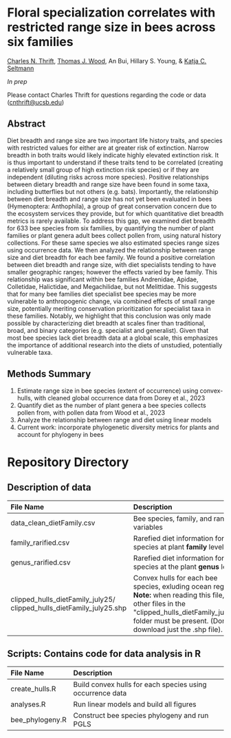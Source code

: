 # Floral specialization correlates with restricted range size in bees across six families
[Charles N. Thrift](https://orcid.org/0000-0002-4257-6951), [Thomas J. Wood](https://orcid.org/0000-0001-5653-224X), An Bui, Hillary S. Young, & [Katja C. Seltmann](https://orcid.org/0000-0001-5354-6048)

_In prep_

Please contact Charles Thrift for questions regarding the code or data (cnthrift@ucsb.edu)

## Abstract 
Diet breadth and range size are two important life history traits, and species with restricted values for either are at greater risk of extinction. Narrow breadth in both traits would likely indicate highly elevated extinction risk. It is thus important to understand if these traits tend to be correlated (creating a relatively small group of high extinction risk species) or if they are independent (diluting risks across more species). Positive relationships between dietary breadth and range size have been found in some taxa, including butterflies but not others (e.g. bats). Importantly, the relationship between diet breadth and range size has not yet been evaluated in bees (Hymenoptera: Anthophila), a group of great conservation concern due to the ecosystem services they provide, but for which quantitative diet breadth metrics is rarely available. To address this gap, we examined diet breadth for 633 bee species from six families, by quantifying the number of plant families or plant genera adult bees collect pollen from, using natural history collections. For these same species we also estimated species range sizes using occurrence data. We then analyzed the relationship between range size and diet breadth for each bee family. We found a positive correlation between diet breadth and range size, with diet specialists tending to have smaller geographic ranges; however the effects varied by bee family. This relationship was significant within bee families Andrenidae, Apidae, Colletidae, Halictidae, and Megachilidae, but not Melittidae. This suggests that for many bee families diet specialist bee species may be more vulnerable to anthropogenic change, via combined effects of small range size, potentially meriting conservation prioritization for specialist taxa in these families. Notably, we highlight that this conclusion was only made possible by characterizing diet breadth at scales finer than traditional, broad, and binary categories (e.g. specialist and generalist). Given that most bee species lack diet breadth data at a global scale, this emphasizes the importance of additional research into the diets of unstudied, potentially vulnerable taxa.


## Methods Summary
1. Estimate range size in bee species (extent of occurrence) using convex-hulls, with cleaned global occurrence data from Dorey et al., 2023
2. Quantify diet as the number of plant genera a bee species collects pollen from, with pollen data from Wood et al., 2023
3. Analyze the relationship between range and diet using linear models
4. Current work: incorporate phylogenetic diversity metrics for plants and account for phylogeny in bees


# Repository Directory

## Description of data

| File Name | Description |
| :------- | :------ |
| data_clean_dietFamily.csv | Bee species, family, and range variables |
| family_rarified.csv | Rarefied diet information for bee species at plant **family** level |
| genus_rarified.csv | Rarefied diet information for bee species at the plant **genus** level |
| clipped_hulls_dietFamily_july25/ clipped_hulls_dietFamily_july25.shp | Convex hulls for each bee species, exluding ocean regions. **Note:** when reading this file, the other files in the "clipped_hulls_dietFamily_july25" folder must be present. (Don't download just the .shp file). |


## Scripts: Contains code for data analysis in R

| File Name | Description |
| :------- | :------ |
| create_hulls.R | Build convex hulls for each species using occurrence data |
| analyses.R | Run linear models and build all figures |
| bee_phylogeny.R | Construct bee species phylogeny and run PGLS |




